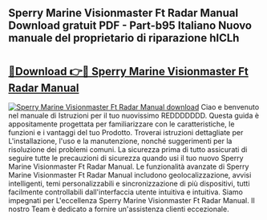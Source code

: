 ## Sperry Marine Visionmaster Ft Radar Manual Download gratuit PDF - Part-b95 Italiano Nuovo manuale del proprietario di riparazione hICLh

# <h2><a href="http://dffcen.blite.top/?on=Sperry+Marine+Visionmaster+Ft+Radar+Manual">🔗Download 👉🔴 Sperry Marine Visionmaster Ft Radar Manual</a></h2>

[![Sperry Marine Visionmaster Ft Radar Manual download](https://i.imgur.com/lujVjoI.png)](http://dffcen.blite.top/?on=Sperry+Marine+Visionmaster+Ft+Radar+Manual)
Ciao e benvenuto nel manuale di Istruzioni per il tuo nuovissimo REDDDDDDD. Questa guida è appositamente progettata per familiarizzare con le caratteristiche, le funzioni e i vantaggi del tuo Prodotto. Troverai istruzioni dettagliate per L'installazione, l'uso e la manutenzione, nonché suggerimenti per la risoluzione dei problemi comuni. La sicurezza prima di tutto assicurati di seguire tutte le precauzioni di sicurezza quando usi il tuo nuovo Sperry Marine Visionmaster Ft Radar Manual. Le funzionalità avanzate di Sperry Marine Visionmaster Ft Radar Manual includono geolocalizzazione, avvisi intelligenti, temi personalizzabili e sincronizzazione di più dispositivi, tutti facilmente controllabili dall'interfaccia utente intuitiva e intuitiva. Siamo impegnati per L'eccellenza Sperry Marine Visionmaster Ft Radar Manual. Il nostro Team è dedicato a fornire un'assistenza clienti eccezionale.
